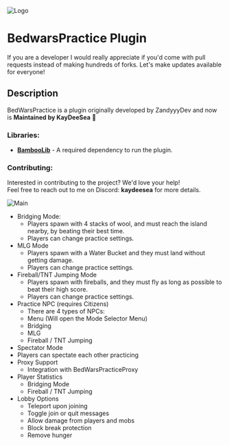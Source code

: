 ![Logo](https://i.imgur.com/FwQECdL.png)

# BedwarsPractice Plugin
If you are a developer I would really appreciate if you'd come with pull requests instead of making hundreds of forks. Let's make updates available for everyone!
## Description  
BedWarsPractice is a plugin originally developed by ZandyyyDev and now is **Maintained by KayDeeSea** 👀

### Libraries:
- **[BambooLib](https://github.com/Valerycraft1313241/BambooLib)** - A required dependency to run the plugin.


### Contributing:
Interested in contributing to the project? We'd love your help!  
Feel free to reach out to me on Discord: **kaydeesea** for more details.

![Main](https://i.imgur.com/UyTwRnz.png)
- Bridging Mode:
  - Players spawn with 4 stacks of wool, and must reach the island nearby, by beating their best time.
  - Players can change practice settings.
- MLG Mode
  - Players spawn with a Water Bucket and they must land without getting damage.
  - Players can change practice settings.
- Fireball/TNT Jumping Mode
  - Players spawn with fireballs, and they must fly as long as possible to beat their high score.
  - Players can change practice settings.
- Practice NPC (requires Citizens)
  - There are 4 types of NPCs:
  - Menu (Will open the Mode Selector Menu)
  -  Bridging
  -  MLG
  -  Fireball / TNT Jumping
-  Spectator Mode
  -  Players can spectate each other practicing
- Proxy Support
  - Integration with BedWarsPracticeProxy
- Player Statistics
  - Bridging Mode
  - Fireball / TNT Jumping
- Lobby Options
  - Teleport upon joining
  - Toggle join or quit messages
  - Allow damage from players and mobs
  - Block break protection
  - Remove hunger

